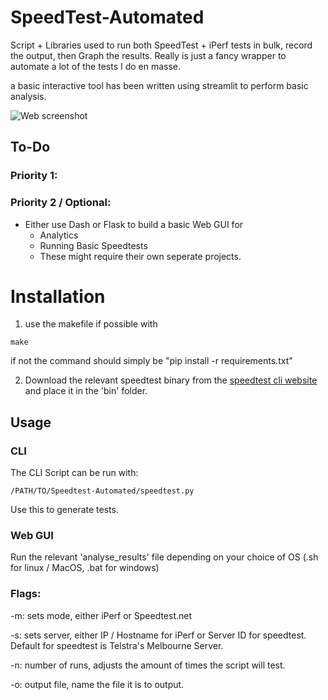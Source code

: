 # SpeedTest-Automated

Script + Libraries used to run both SpeedTest + iPerf tests in bulk, record the output, then Graph the results. Really is just a fancy wrapper to automate a lot of the tests I do en masse.

a basic interactive tool has been written using streamlit to perform basic analysis.

![Web screenshot](https://i.imgur.com/Sau1BOa.png)

## To-Do

### Priority 1:


### Priority 2 / Optional:
- Either use Dash or Flask to build a basic Web GUI for 
    - Analytics
    - Running Basic Speedtests
    - These might require their own seperate projects.


# Installation

1. use the makefile if possible with 
```
make
```
if not the command should simply be "pip install -r requirements.txt"

2. Download the relevant speedtest binary from the [speedtest cli website](https://www.speedtest.net/apps/cli) and place it in the 'bin' folder.


## Usage

### CLI
 The CLI Script can be run with:
```
/PATH/TO/Speedtest-Automated/speedtest.py
```

Use this to generate tests.

### Web GUI

Run the relevant 'analyse_results' file depending on your choice of OS (.sh for linux / MacOS, .bat for windows)

### Flags:
-m: sets mode, either iPerf or Speedtest.net

-s: sets server, either IP / Hostname for iPerf or Server ID for speedtest. Default for speedtest is Telstra's Melbourne Server.

-n: number of runs, adjusts the amount of times the script will test.

-o: output file, name the file it is to output.
